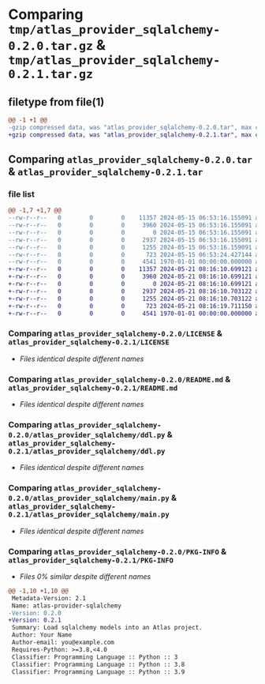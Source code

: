 # Comparing `tmp/atlas_provider_sqlalchemy-0.2.0.tar.gz` & `tmp/atlas_provider_sqlalchemy-0.2.1.tar.gz`

## filetype from file(1)

```diff
@@ -1 +1 @@
-gzip compressed data, was "atlas_provider_sqlalchemy-0.2.0.tar", max compression
+gzip compressed data, was "atlas_provider_sqlalchemy-0.2.1.tar", max compression
```

## Comparing `atlas_provider_sqlalchemy-0.2.0.tar` & `atlas_provider_sqlalchemy-0.2.1.tar`

### file list

```diff
@@ -1,7 +1,7 @@
--rw-r--r--   0        0        0    11357 2024-05-15 06:53:16.155091 atlas_provider_sqlalchemy-0.2.0/LICENSE
--rw-r--r--   0        0        0     3960 2024-05-15 06:53:16.155091 atlas_provider_sqlalchemy-0.2.0/README.md
--rw-r--r--   0        0        0        0 2024-05-15 06:53:16.155091 atlas_provider_sqlalchemy-0.2.0/atlas_provider_sqlalchemy/__init__.py
--rw-r--r--   0        0        0     2937 2024-05-15 06:53:16.155091 atlas_provider_sqlalchemy-0.2.0/atlas_provider_sqlalchemy/ddl.py
--rw-r--r--   0        0        0     1255 2024-05-15 06:53:16.159091 atlas_provider_sqlalchemy-0.2.0/atlas_provider_sqlalchemy/main.py
--rw-r--r--   0        0        0      723 2024-05-15 06:53:24.427144 atlas_provider_sqlalchemy-0.2.0/pyproject.toml
--rw-r--r--   0        0        0     4541 1970-01-01 00:00:00.000000 atlas_provider_sqlalchemy-0.2.0/PKG-INFO
+-rw-r--r--   0        0        0    11357 2024-05-21 08:16:10.699121 atlas_provider_sqlalchemy-0.2.1/LICENSE
+-rw-r--r--   0        0        0     3960 2024-05-21 08:16:10.699121 atlas_provider_sqlalchemy-0.2.1/README.md
+-rw-r--r--   0        0        0        0 2024-05-21 08:16:10.699121 atlas_provider_sqlalchemy-0.2.1/atlas_provider_sqlalchemy/__init__.py
+-rw-r--r--   0        0        0     2937 2024-05-21 08:16:10.703122 atlas_provider_sqlalchemy-0.2.1/atlas_provider_sqlalchemy/ddl.py
+-rw-r--r--   0        0        0     1255 2024-05-21 08:16:10.703122 atlas_provider_sqlalchemy-0.2.1/atlas_provider_sqlalchemy/main.py
+-rw-r--r--   0        0        0      723 2024-05-21 08:16:19.711150 atlas_provider_sqlalchemy-0.2.1/pyproject.toml
+-rw-r--r--   0        0        0     4541 1970-01-01 00:00:00.000000 atlas_provider_sqlalchemy-0.2.1/PKG-INFO
```

### Comparing `atlas_provider_sqlalchemy-0.2.0/LICENSE` & `atlas_provider_sqlalchemy-0.2.1/LICENSE`

 * *Files identical despite different names*

### Comparing `atlas_provider_sqlalchemy-0.2.0/README.md` & `atlas_provider_sqlalchemy-0.2.1/README.md`

 * *Files identical despite different names*

### Comparing `atlas_provider_sqlalchemy-0.2.0/atlas_provider_sqlalchemy/ddl.py` & `atlas_provider_sqlalchemy-0.2.1/atlas_provider_sqlalchemy/ddl.py`

 * *Files identical despite different names*

### Comparing `atlas_provider_sqlalchemy-0.2.0/atlas_provider_sqlalchemy/main.py` & `atlas_provider_sqlalchemy-0.2.1/atlas_provider_sqlalchemy/main.py`

 * *Files identical despite different names*

### Comparing `atlas_provider_sqlalchemy-0.2.0/PKG-INFO` & `atlas_provider_sqlalchemy-0.2.1/PKG-INFO`

 * *Files 0% similar despite different names*

```diff
@@ -1,10 +1,10 @@
 Metadata-Version: 2.1
 Name: atlas-provider-sqlalchemy
-Version: 0.2.0
+Version: 0.2.1
 Summary: Load sqlalchemy models into an Atlas project.
 Author: Your Name
 Author-email: you@example.com
 Requires-Python: >=3.8,<4.0
 Classifier: Programming Language :: Python :: 3
 Classifier: Programming Language :: Python :: 3.8
 Classifier: Programming Language :: Python :: 3.9
```

